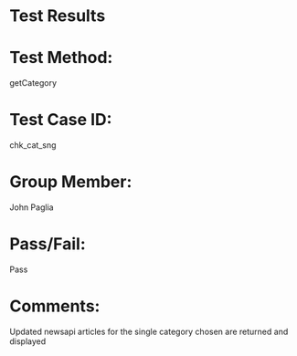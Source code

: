 # Test Results

# Test Method:
getCategory

# Test Case ID:
chk_cat_sng

# Group Member:
John Paglia

# Pass/Fail:
Pass

# Comments:
Updated newsapi articles for the single category chosen are returned and displayed
